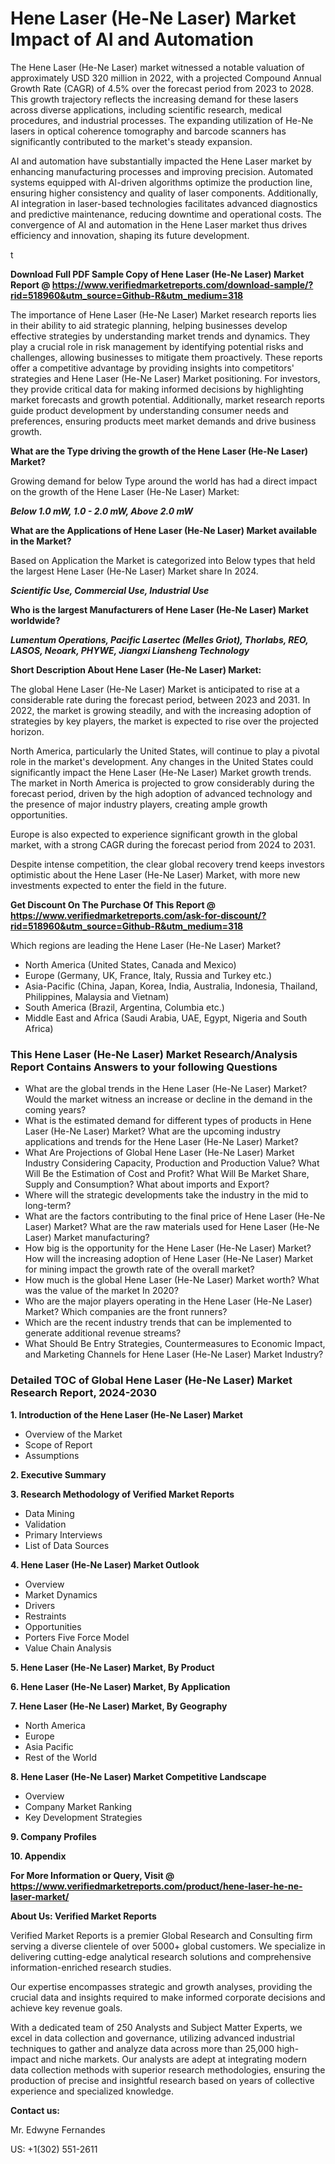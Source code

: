 <meta name="title" content="Global Hene Laser (He-Ne Laser) Market Impact of AI and Automation"><meta name="description" content="The Hene Laser (He-Ne Laser) market witnessed a notable valuation of approximately USD 320 million in 2022, with a projected Compound Annual Growth Rate (CAGR) of 4.5%"><meta name="title" content="Hene Laser (He-Ne Laser) Market Size, Share, Scope, Trends, Growth, Opportunities, Analysis, Forecast"><h1>Hene Laser (He-Ne Laser) Market Impact of AI and Automation</h1><p>The Hene Laser (He-Ne Laser) market witnessed a notable valuation of approximately USD 320 million in 2022, with a projected Compound Annual Growth Rate (CAGR) of 4.5% over the forecast period from 2023 to 2028. This growth trajectory reflects the increasing demand for these lasers across diverse applications, including scientific research, medical procedures, and industrial processes. The expanding utilization of He-Ne lasers in optical coherence tomography and barcode scanners has significantly contributed to the market's steady expansion.</p><p>AI and automation have substantially impacted the Hene Laser market by enhancing manufacturing processes and improving precision. Automated systems equipped with AI-driven algorithms optimize the production line, ensuring higher consistency and quality of laser components. Additionally, AI integration in laser-based technologies facilitates advanced diagnostics and predictive maintenance, reducing downtime and operational costs. The convergence of AI and automation in the Hene Laser market thus drives efficiency and innovation, shaping its future development.</p>t</p><p id="" class=""><strong>Download Full PDF Sample Copy of Hene Laser (He-Ne Laser) Market Report @ <a href="https://www.verifiedmarketreports.com/download-sample/?rid=518960&utm_source=Github-R&utm_medium=318" target="_blank">https://www.verifiedmarketreports.com/download-sample/?rid=518960&utm_source=Github-R&utm_medium=318</a></strong></p><p>The importance of&nbsp;Hene Laser (He-Ne Laser) Market research reports lies in their ability to aid strategic planning, helping businesses develop effective strategies by understanding market trends and dynamics. They play a crucial role in risk management by identifying potential risks and challenges, allowing businesses to mitigate them proactively. These reports offer a competitive advantage by providing insights into competitors' strategies and Hene Laser (He-Ne Laser) Market positioning. For investors, they provide critical data for making informed decisions by highlighting market forecasts and growth potential. Additionally, market research reports guide product development by understanding consumer needs and preferences, ensuring products meet market demands and drive business growth.</p><p><strong>What are the&nbsp;Type driving the growth of the Hene Laser (He-Ne Laser) Market?</strong></p><p id="" class="">Growing demand for below Type around the world has had a direct impact on the growth of the Hene Laser (He-Ne Laser) Market:</p><em><strong>Below 1.0 mW, 1.0 - 2.0 mW, Above 2.0 mW</strong></em></p><strong>What are the&nbsp;Applications&nbsp;of Hene Laser (He-Ne Laser) Market available in the Market?</strong></p><p id="" class="">Based on Application the Market is categorized into Below types that held the largest Hene Laser (He-Ne Laser) Market share In 2024.</p><em><strong>Scientific Use, Commercial Use, Industrial Use</strong></em></p><strong>Who is the largest Manufacturers of Hene Laser (He-Ne Laser) Market worldwide?</strong></p><p><em><strong>Lumentum Operations, Pacific Lasertec (Melles Griot), Thorlabs, REO, LASOS, Neoark, PHYWE, Jiangxi Liansheng Technology</strong></em></p><p id="" class=""><strong>Short Description About Hene Laser (He-Ne Laser) Market:</strong></p><p>The global Hene Laser (He-Ne Laser) Market is anticipated to rise at a considerable rate during the forecast period, between 2023 and 2031. In 2022, the market is growing steadily, and with the increasing adoption of strategies by key players, the market is expected to rise over the projected horizon.</p><p>North America, particularly the United States, will continue to play a pivotal role in the market's development. Any changes in the United States could significantly impact the Hene Laser (He-Ne Laser) Market growth trends. The market in North America is projected to grow considerably during the forecast period, driven by the high adoption of advanced technology and the presence of major industry players, creating ample growth opportunities.</p><p>Europe is also expected to experience significant growth in the global market, with a strong CAGR during the forecast period from 2024 to 2031.</p><p>Despite intense competition, the clear global recovery trend keeps investors optimistic about the Hene Laser (He-Ne Laser) Market, with more new investments expected to enter the field in the future.</p><p id="" class=""><strong>Get Discount On The Purchase Of This Report @ <a href="https://www.verifiedmarketreports.com/ask-for-discount/?rid=518960&utm_source=Github-R&utm_medium=318" target="_blank">https://www.verifiedmarketreports.com/ask-for-discount/?rid=518960&utm_source=Github-R&utm_medium=318</a></strong></p>Which regions are leading the Hene Laser (He-Ne Laser) Market?</p><ul><li>North America (United States, Canada and Mexico)</li><li>Europe (Germany, UK, France, Italy, Russia and Turkey etc.)</li><li>Asia-Pacific (China, Japan, Korea, India, Australia, Indonesia, Thailand, Philippines, Malaysia and Vietnam)</li><li>South America (Brazil, Argentina, Columbia etc.)</li><li>Middle East and Africa (Saudi Arabia, UAE, Egypt, Nigeria and South Africa)</li></ul><h3 id="" class="">This Hene Laser (He-Ne Laser) Market Research/Analysis Report Contains Answers to your following Questions</h3><ul><li>What are the global trends in the Hene Laser (He-Ne Laser) Market? Would the market witness an increase or decline in the demand in the coming years?</li><li>What is the estimated demand for different types of products in Hene Laser (He-Ne Laser) Market? What are the upcoming industry applications and trends for the Hene Laser (He-Ne Laser) Market?</li><li>What Are Projections of Global Hene Laser (He-Ne Laser) Market Industry Considering Capacity, Production and Production Value? What Will Be the Estimation of Cost and Profit? What Will Be Market Share, Supply and Consumption? What about imports and Export?</li><li>Where will the strategic developments take the industry in the mid to long-term?</li><li>What are the factors contributing to the final price of Hene Laser (He-Ne Laser) Market? What are the raw materials used for Hene Laser (He-Ne Laser) Market manufacturing?</li><li>How big is the opportunity for the Hene Laser (He-Ne Laser) Market? How will the increasing adoption of Hene Laser (He-Ne Laser) Market for mining impact the growth rate of the overall market?</li><li>How much is the global Hene Laser (He-Ne Laser) Market worth? What was the value of the market In 2020?</li><li>Who are the major players operating in the Hene Laser (He-Ne Laser) Market? Which companies are the front runners?</li><li>Which are the recent industry trends that can be implemented to generate additional revenue streams?</li><li>What Should Be Entry Strategies, Countermeasures to Economic Impact, and Marketing Channels for Hene Laser (He-Ne Laser) Market Industry?</li></ul><h3 id="" class="">Detailed TOC of Global Hene Laser (He-Ne Laser) Market Research Report, 2024-2030</h3><p id="" class=""><strong>1. Introduction of the Hene Laser (He-Ne Laser) Market</strong></p><ul><li>Overview of the Market</li><li>Scope of Report</li><li>Assumptions</li></ul><p id="" class=""><strong>2. Executive Summary</strong></p><p id="" class=""><strong>3. Research Methodology of Verified Market Reports</strong></p><ul><li>Data Mining</li><li>Validation</li><li>Primary Interviews</li><li>List of Data Sources</li></ul><p id="" class=""><strong>4. Hene Laser (He-Ne Laser) Market Outlook</strong></p><ul><li>Overview</li><li>Market Dynamics</li><li>Drivers</li><li>Restraints</li><li>Opportunities</li><li>Porters Five Force Model</li><li>Value Chain Analysis</li></ul><p id="" class=""><strong>5. Hene Laser (He-Ne Laser) Market, By Product</strong></p><p id="" class=""><strong>6. Hene Laser (He-Ne Laser) Market, By Application</strong></p><p id="" class=""><strong>7. Hene Laser (He-Ne Laser) Market, By Geography</strong></p><ul><li>North America</li><li>Europe</li><li>Asia Pacific</li><li>Rest of the World</li></ul><p id="" class=""><strong>8. Hene Laser (He-Ne Laser) Market Competitive Landscape</strong></p><ul><li>Overview</li><li>Company Market Ranking</li><li>Key Development Strategies</li></ul><p id="" class=""><strong>9. Company Profiles</strong></p><p id="" class=""><strong>10. Appendix</strong></p><p id="" class=""><strong>For More Information or Query, Visit @ <a href="https://www.verifiedmarketreports.com/product/hene-laser-he-ne-laser-market/" target="_blank">https://www.verifiedmarketreports.com/product/hene-laser-he-ne-laser-market/</a></strong></p><p id="" class=""><strong>About Us: Verified Market Reports</strong></p><p id="" class="">Verified Market Reports is a premier Global Research and Consulting firm serving a diverse clientele of over 5000+ global customers. We specialize in delivering cutting-edge analytical research solutions and comprehensive information-enriched research studies.</p><p id="" class="">Our expertise encompasses strategic and growth analyses, providing the crucial data and insights required to make informed corporate decisions and achieve key revenue goals.</p><p id="" class="">With a dedicated team of 250 Analysts and Subject Matter Experts, we excel in data collection and governance, utilizing advanced industrial techniques to gather and analyze data across more than 25,000 high-impact and niche markets. Our analysts are adept at integrating modern data collection methods with superior research methodologies, ensuring the production of precise and insightful research based on years of collective experience and specialized knowledge.</p><p id="" class=""><strong>Contact us:</strong></p><p id="" class="">Mr. Edwyne Fernandes</p><p id="" class="">US: +1(302) 551-2611</p>